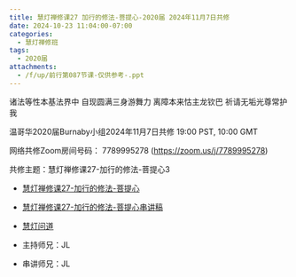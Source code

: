 ```yaml
---
title: 慧灯禅修课27 加行的修法-菩提心-2020届 2024年11月7日共修
date: 2024-10-23 11:04:00-07:00
categories:
  - 慧灯禅修班
tags:
  - 2020届
attachments:
  - /f/up/前行第087节课-仅供参考-.ppt
---
```

诸法等性本基法界中 自现圆满三身游舞力
离障本来怙主龙钦巴 祈请无垢光尊常护我

温哥华2020届Burnaby小组2024年11月7日共修
19:00 PST, 10:00 GMT

网络共修Zoom房间号码： 7789995278 (<https://zoom.us/j/7789995278>)

共修主题：慧灯禅修课27-加行的修法-菩提心3


* [慧灯禅修课27-加行的修法-菩提心](https://www.fohuifayu.com/index.php/huideng-jiangtang/chanxiuke/zen-04/2836-l18081)
* [慧灯禅修课27-加行的修法-菩提心串讲稿](/f/up/前行第087节课-仅供参考-.ppt
)

* [慧灯问道](https://www.fohuifayu.com/index.php/shipin-jingcui/wenda-zhailu/10006-v23004-v09)




* 主持师兄：JL
* 串讲师兄：JL
